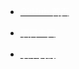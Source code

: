 - <a href="https://github.com/justrobot=team/justrobot" ><span style="color:white;">GitHub 首页</span></a>

- <a href="https://doc.justrobot.dev" ><span style="color:white;">项目主页</span></a>

- <a href="mailto:team@justrobot.dev" ><span style="color:white;">联系我们</span></a>